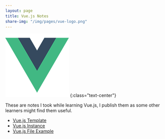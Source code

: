 ```yaml
---
layout: page
title: Vue.js Notes
share-img: "/img/pages/vue-logo.png"
---
```


<img src='/img/pages/vue-logo.png'/>
{:class="text-center"}

These are notes I took while learning Vue.js, I publish them as some other learners might find them useful.

- [Vue.js Template](/pages/vue-notes/vue-template/)
- [Vue.js Instance](/pages/vue-notes/vue-instance/)
- [Vue.js File Example](/pages/vue-notes/vue-file-example/)
